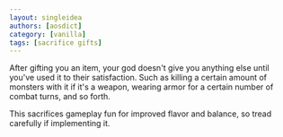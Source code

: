 ```yaml
---
layout: singleidea
authors: [aosdict]
category: [vanilla]
tags: [sacrifice gifts]
---
```

After gifting you an item, your god doesn't give you anything else until you've
used it to their satisfaction. Such as killing a certain amount of monsters with
it if it's a weapon, wearing armor for a certain number of combat turns, and so
forth.

This sacrifices gameplay fun for improved flavor and balance, so tread carefully
if implementing it.
